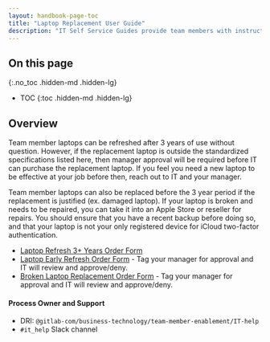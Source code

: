 ```yaml
---
layout: handbook-page-toc
title: "Laptop Replacement User Guide"
description: "IT Self Service Guides provide team members with instructions for frequently asked questions for installing, configuration, and troubleshooting your laptop or our tech stack applications."
---
```

<link rel="stylesheet" type="text/css" href="/stylesheets/biztech.css" />

## On this page
{:.no_toc .hidden-md .hidden-lg}

- TOC
{:toc .hidden-md .hidden-lg}

## Overview

Team member laptops can be refreshed after 3 years of use without question. However, if the replacement laptop is outside the standardized specifications listed here, then manager approval will be required before IT can purchase the replacement laptop. If you feel you need a new laptop to be effective at your job before then, reach out to IT and your manager.

Team member laptops can also be replaced before the 3 year period if the replacement is justified (ex. damaged laptop). If your laptop is broken and needs to be repaired, you can take it into an Apple Store or reseller for repairs. You should ensure that you have a recent backup before doing so, and that your laptop is not your only registered device for iCloud two-factor authentication.

- [Laptop Refresh 3+ Years Order Form](https://gitlab.com/gitlab-com/business-technology/team-member-enablement/issue-tracker/-/issues/new?issuable_template=Laptop_Refresh_Upgrade)
- [Laptop Early Refresh Order Form](https://gitlab.com/gitlab-com/business-technology/team-member-enablement/issue-tracker/-/issues/new?issuable_template=Laptop_Refresh_Upgrade) - Tag your manager for approval and IT will review and approve/deny.
- [Broken Laptop Replacement Order Form](https://gitlab.com/gitlab-com/business-technology/team-member-enablement/issue-tracker/-/issues/new?issuable_template=Laptop_Replacement) - Tag your manager for approval and IT will review and approve/deny.

#### Process Owner and Support

- DRI: `@gitlab-com/business-technology/team-member-enablement/IT-help`
- `#it_help` Slack channel
